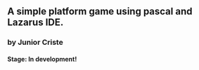 ## A simple platform game using pascal and Lazarus IDE.
### by Junior Criste

#### Stage: In development!
